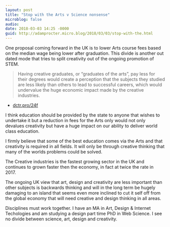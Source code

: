 ```yaml
---
layout: post
title: "Stop with the Arts v Science nonsense"
microblog: false
audio: 
date: 2018-03-03 14:25 -0000
guid: http://adamprocter.micro.blog/2018/03/03/stop-with-the.html
---
```

One proposal coming forward in the UK is to lower Arts course fees based on the median wage being lower after graduation. This divide is another out dated mode that tries to split creativity out of the ongoing promotion of STEM. 

> Having creative graduates, or “graduates of the arts”, pay less for their degrees would create a perception that the subjects they studied are less likely than others to lead to successful careers, which would undervalue the huge economic impact made by the creative industries.

- [dctr.pro/24f](http://dctr.pro/24f)

I think education should be provided by the state to anyone that wishes to undertake it but a reduction in fees for the Arts only would not only devalues creativity but have a huge impact on our ability to deliver world class education. 

I firmly believe that some of the best education comes via the Arts and that creativity is required in all fields. It will only be through creative thinking that many of the worlds problems could be solved. 

The Creative industries is the fastest growing sector in the UK and continues to grown faster then the economy, in fact at twice the rate in 2017. 

The ongoing UK view that art, design and creativity are less important than other subjects is backwards thinking and will in the long term be hugely damaging to an island that seems even more inclined to cut it self off from the global economy that will need creative and design thinking in all areas. 

Disciplines must work together. I have an MA in Art, Design & Internet Techologies and am studying a design part time PhD in Web Science.  I see no divide between science, art, design and creativity. 
